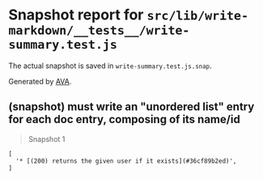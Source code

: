 # Snapshot report for `src/lib/write-markdown/__tests__/write-summary.test.js`

The actual snapshot is saved in `write-summary.test.js.snap`.

Generated by [AVA](https://ava.li).

## (snapshot) must write an "unordered list" entry for each doc entry, composing of its name/id

> Snapshot 1

    [
      '* [(200) returns the given user if it exists](#36cf89b2ed)',
    ]
